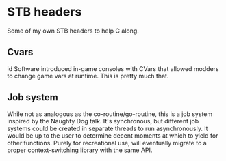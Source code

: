 # STB headers

Some of my own STB headers to help C along.

## Cvars

id Software introduced in-game consoles with CVars that allowed
modders to change game vars at runtime. This is pretty much that.

## Job system

While not as analogous as the co-routine/go-routine, this is a job
system inspired by the Naughty Dog talk. It's synchronous, but
different job systems could be created in separate threads to run
asynchronously. It would be up to the user to determine decent
moments at which to yield for other functions. Purely for
recreational use, will eventually migrate to a proper context-switching
library with the same API.

